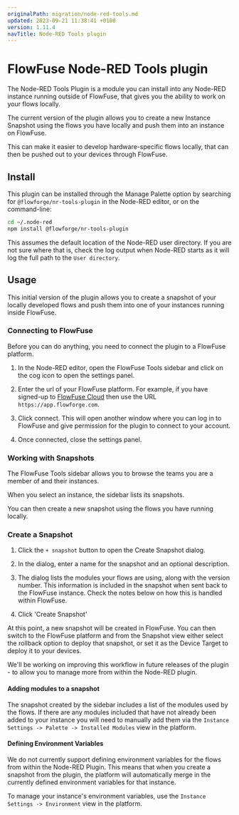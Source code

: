 ```yaml
---
originalPath: migration/node-red-tools.md
updated: 2023-09-21 11:38:41 +0100
version: 1.11.4
navTitle: Node-RED Tools plugin
---
```


# FlowFuse Node-RED Tools plugin

The Node-RED Tools Plugin is a module you can install into any Node-RED instance
running outside of FlowFuse, that gives you the ability to work on your flows
locally.

The current version of the plugin allows you to create a new Instance Snapshot
using the flows you have locally and push them into an instance on FlowFuse.

This can make it easier to develop hardware-specific flows locally, that can then
be pushed out to your devices through FlowFuse.

## Install

This plugin can be installed through the Manage Palette option by searching for
`@flowforge/nr-tools-plugin` in the Node-RED editor, or on the command-line:

```bash
cd ~/.node-red
npm install @flowforge/nr-tools-plugin
```

This assumes the default location of the Node-RED user directory. If you are not
sure where that is, check the log output when Node-RED starts as it will log the
full path to the `User directory`.

## Usage

This initial version of the plugin allows you to create a snapshot of your locally
developed flows and push them into one of your instances running inside FlowFuse.

### Connecting to FlowFuse

Before you can do anything, you need to connect the plugin to a FlowFuse platform.

1. In the Node-RED editor, open the FlowFuse Tools sidebar and click on the cog
   icon to open the settings panel.

2. Enter the url of your FlowFuse platform. For example, if you have signed-up
   to [FlowFuse Cloud](https://app.flowforge.com/) then use the URL `https://app.flowforge.com`.

3. Click connect. This will open another window where you can log in to FlowFuse
   and give permission for the plugin to connect to your account.

4. Once connected, close the settings panel.

### Working with Snapshots

The FlowFuse Tools sidebar allows you to browse the teams you are a member of
and their instances.

When you select an instance, the sidebar lists its snapshots.

You can then create a new snapshot using the flows you have running locally.

### Create a Snapshot

1. Click the `+ snapshot` button to open the Create Snapshot dialog.

2. In the dialog, enter a name for the snapshot and an optional description.

3. The dialog lists the modules your flows are using, along with the version number.
   This information is included in the snapshot when sent back to the FlowFuse instance.
   Check the notes below on how this is handled within FlowFuse.

4. Click 'Create Snapshot'

At this point, a new snapshot will be created in FlowFuse. You can then switch
to the FlowFuse platform and from the Snapshot view either select the rollback
option to deploy that snapshot, or set it as the Device Target to deploy it to your
devices.

We'll be working on improving this workflow in future releases of the plugin - to
allow you to manage more from within the Node-RED plugin.

#### Adding modules to a snapshot

The snapshot created by the sidebar includes a list of the modules used by the flows.
If there are any modules included that have not already been added to your instance
you will need to manually add them via the `Instance Settings -> Palette -> Installed Modules`
view in the platform.

#### Defining Environment Variables

We do not currently support defining environment variables for the flows from
within the Node-RED Plugin. This means that when you create a snapshot from the
plugin, the platform will automatically merge in the currently defined environment
variables for that instance.

To manage your instance's environment variables, use the `Instance Settings -> Environment`
view in the platform.

